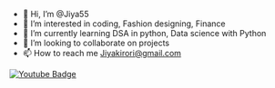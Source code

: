 - 👋 Hi, I’m @Jiya55
- 👀 I’m interested in coding, Fashion designing, Finance
- 🌱 I’m currently learning DSA in python, Data science with Python
- 💞️ I’m looking to collaborate on projects
- 📫 How to reach me Jiyakirori@gmail.com

<div id="badges">
  <a href='https://www.youtube.com/channel/UC_fwh64oeLaSm_XXAVQd6Mg/featured'>
  <img src="https://img.shields.io/badge/YouTube-red?style=for-the-badge&logo=youtube&logoColor=white" alt="Youtube Badge"/>
  </a>
</div>
<!---
Jiya55/Jiya55 is a ✨ special ✨ repository because its `README.md` (this file) appears on your GitHub profile.
You can click the Preview link to take a look at your changes.
--->
